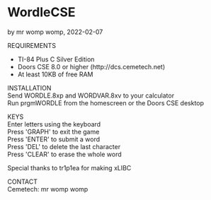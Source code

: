 # WordleCSE
by mr womp womp, 2022-02-07

REQUIREMENTS  
<ul>
<li>TI-84 Plus C Silver Edition</li>
<li>Doors CSE 8.0 or higher (http://dcs.cemetech.net)</li>
<li>At least 10KB of free RAM</li>
</ul>

INSTALLATION  
Send WORDLE.8xp and WORDVAR.8xv to your calculator  
Run prgmWORDLE from the homescreen or the Doors CSE desktop

KEYS  
Enter letters using the keyboard  
Press 'GRAPH' to exit the game  
Press 'ENTER' to submit a word  
Press 'DEL' to delete the last character  
Press 'CLEAR' to erase the whole word  

Special thanks to tr1p1ea for making xLIBC  

CONTACT  
Cemetech: mr womp womp
